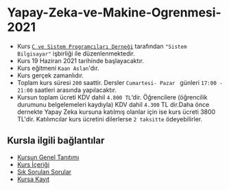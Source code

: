# Yapay-Zeka-ve-Makine-Ogrenmesi-2021
+ Kurs [`C ve Sistem Programcıları Derneği`](http://www.csystem.org/) tarafından `"Sistem Bilgisayar"` işbirliği ile düzenlenmektedir.
+ Kurs 19 Haziran 2021 tarihinde başlayacaktır.
+ Kurs eğitmeni `Kaan Aslan`'dır.
+ Kurs gerçek zamanlıdır.
+ Toplam kurs süresi `200` saattir. Dersler `Cumartesi- Pazar ` günleri `17:00 - 21:00` saatleri arasında yapılacaktır.
+ Kursun toplam ücreti KDV dahil `4.800 TL`‘dir. Öğrencilere (öğrencilik durumunu belgelemeleri kaydıyla) KDV dahil `4.300` TL dir.Daha önce dernekte Yapay Zeka kursuna katılmış olanlar için ise kurs ücreti 3800 TL'dir. Katılımcılar kurs ücretini dilerlerse `2 taksitte` ödeyebilirler.

## Kursla ilgili bağlantılar
+ [Kursun Genel Tanıtımı](https://github.com/CSD-1993/Yapay-Zeka-ve-Makine-Ogrenmesi-2021/blob/main/kurs_tanitimi.md)
+ [Kurs İçeriği](https://github.com/CSD-1993/Yapay-Zeka-ve-Makine-Ogrenmesi-2021/blob/main/kurs_icerigi.md)
+ [Sık Sorulan Sorular](https://github.com/CSD-1993/Yapay-Zeka-ve-Makine-Ogrenmesi-2021/blob/main/sss.md)
+ [Kursa Kayıt]( https://zoom.us/meeting/register/tJMqd-qsqTMjEtRU0HlVWEa_kTHP-DJeWHcI)
